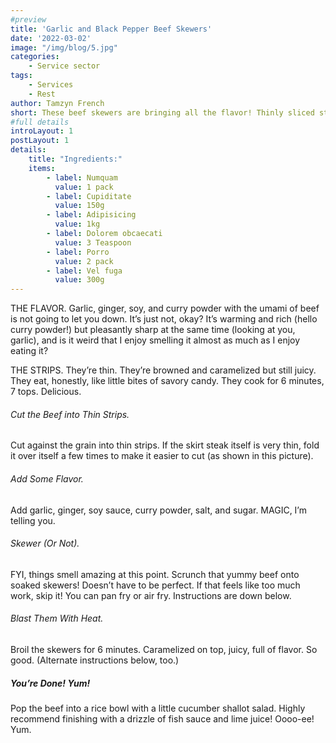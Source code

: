 ```yaml
---
#preview
title: 'Garlic and Black Pepper Beef Skewers'
date: '2022-03-02'
image: "/img/blog/5.jpg"
categories:
    - Service sector
tags:
    - Services
    - Rest
author: Tamzyn French
short: These beef skewers are bringing all the flavor! Thinly sliced strips of steak browned and caramelized to juicy, sweet perfection.
#full details
introLayout: 1
postLayout: 1
details:
    title: "Ingredients:"
    items: 
        - label: Numquam
          value: 1 pack
        - label: Cupiditate
          value: 150g
        - label: Adipisicing
          value: 1kg
        - label: Dolorem obcaecati
          value: 3 Teaspoon
        - label: Porro
          value: 2 pack
        - label: Vel fuga
          value: 300g
---
```


THE FLAVOR. Garlic, ginger, soy, and curry powder with the umami of beef is not going to let you down. It’s just not, okay? It’s warming and rich (hello curry powder!) but pleasantly sharp at the same time (looking at you, garlic), and is it weird that I enjoy smelling it almost as much as I enjoy eating it?

THE STRIPS. They’re thin. They’re browned and caramelized but still juicy. They eat, honestly, like little bites of savory candy. They cook for 6 minutes, 7 tops. Delicious.

###### Cut the Beef into Thin Strips.

Cut against the grain into thin strips. If the skirt steak itself is very thin, fold it over itself a few times to make it easier to cut (as shown in this picture).

###### Add Some Flavor.
Add garlic, ginger, soy sauce, curry powder, salt, and sugar. MAGIC, I’m telling you.

###### Skewer (Or Not).
FYI, things smell amazing at this point. Scrunch that yummy beef onto soaked skewers! Doesn’t have to be perfect. If that feels like too much work, skip it! You can pan fry or air fry. Instructions are down below.

###### Blast Them With Heat.
Broil the skewers for 6 minutes. Caramelized on top, juicy, full of flavor. So good. (Alternate instructions below, too.)

##### You’re Done! Yum!
Pop the beef into a rice bowl with a little cucumber shallot salad. Highly recommend finishing with a drizzle of fish sauce and lime juice! Oooo-ee! Yum.